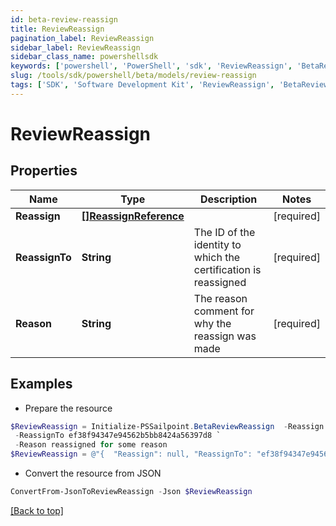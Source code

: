 ```yaml
---
id: beta-review-reassign
title: ReviewReassign
pagination_label: ReviewReassign
sidebar_label: ReviewReassign
sidebar_class_name: powershellsdk
keywords: ['powershell', 'PowerShell', 'sdk', 'ReviewReassign', 'BetaReviewReassign'] 
slug: /tools/sdk/powershell/beta/models/review-reassign
tags: ['SDK', 'Software Development Kit', 'ReviewReassign', 'BetaReviewReassign']
---
```



# ReviewReassign

## Properties

Name | Type | Description | Notes
------------ | ------------- | ------------- | -------------
**Reassign** | [**[]ReassignReference**](reassign-reference) |  | [required]
**ReassignTo** | **String** | The ID of the identity to which the certification is reassigned | [required]
**Reason** | **String** | The reason comment for why the reassign was made | [required]

## Examples

- Prepare the resource
```powershell
$ReviewReassign = Initialize-PSSailpoint.BetaReviewReassign  -Reassign null `
 -ReassignTo ef38f94347e94562b5bb8424a56397d8 `
 -Reason reassigned for some reason
$ReviewReassign = @"{  "Reassign": null, "ReassignTo": "ef38f94347e94562b5bb8424a56397d8", "Reason": "reassigned for some reason" }"@
```

- Convert the resource from JSON
```powershell
ConvertFrom-JsonToReviewReassign -Json $ReviewReassign
```


[[Back to top]](#) 

